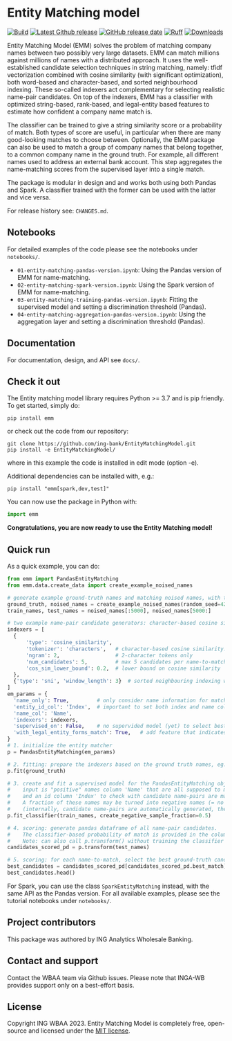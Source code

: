 # Entity Matching model

[![Build](https://github.com/ing-bank/EntityMatchingModel/actions/workflows/test.yml/badge.svg?branch=main)](https://github.com/ing-bank/EntityMatchingModel/actions)
[![Latest Github release](https://img.shields.io/github/v/release/ing-bank/EntityMatchingModel)](https://github.com/ing-bank/EntityMatchingModel/releases)
[![GitHub release date](https://img.shields.io/github/release-date/ing-bank/EntityMatchingModel)](https://github.com/ing-bank/EntityMatchingModel/releases)
[![Ruff](https://img.shields.io/endpoint?url=https://raw.githubusercontent.com/charliermarsh/ruff/main/assets/badge/v1.json)](https://github.com/astral-sh/ruff)
[![Downloads](https://static.pepy.tech/badge/emm)](https://pepy.tech/project/emm)


Entity Matching Model (EMM) solves the problem of matching company names between two possibly very
large datasets. EMM can match millions against millions of names with a distributed approach.
It uses the well-established candidate selection techniques in string matching,
namely: tfidf vectorization combined with cosine similarity (with significant optimization),
both word-based and character-based, and sorted neighbourhood indexing.
These so-called indexers act complementary for selecting realistic name-pair candidates.
On top of the indexers, EMM has a classifier with optimized string-based, rank-based, and legal-entity
based features to estimate how confident a company name match is.

The classifier can be trained to give a string similarity score or a probability of match.
Both types of score are useful, in particular when there are many good-looking matches to choose between.
Optionally, the EMM package can also be used to match a group of company names that belong together,
to a common company name in the ground truth. For example, all different names used to address an external bank account.
This step aggregates the name-matching scores from the supervised layer into a single match.

The package is modular in design and and works both using both Pandas and Spark. A classifier trained with the former
can be used with the latter and vice versa.

For release history see: ``CHANGES.md``.

## Notebooks

For detailed examples of the code please see the notebooks under `notebooks/`.

- `01-entity-matching-pandas-version.ipynb`: Using the Pandas version of EMM for name-matching.
- `02-entity-matching-spark-version.ipynb`: Using the Spark version of EMM for name-matching.
- `03-entity-matching-training-pandas-version.ipynb`: Fitting the supervised model and setting a discrimination threshold (Pandas).
- `04-entity-matching-aggregation-pandas-version.ipynb`: Using the aggregation layer and setting a discrimination threshold (Pandas).

## Documentation

For documentation, design, and API see `docs/`.


## Check it out

The Entity matching model library requires Python >= 3.7 and is pip friendly. To get started, simply do:

```shell
pip install emm
```

or check out the code from our repository:

```shell
git clone https://github.com/ing-bank/EntityMatchingModel.git
pip install -e EntityMatchingModel/
```

where in this example the code is installed in edit mode (option -e).

Additional dependencies can be installed with, e.g.:

```shell
pip install "emm[spark,dev,test]"
```

You can now use the package in Python with:


```python
import emm
```

**Congratulations, you are now ready to use the Entity Matching model!**

## Quick run

As a quick example, you can do:

```python
from emm import PandasEntityMatching
from emm.data.create_data import create_example_noised_names

# generate example ground-truth names and matching noised names, with typos and missing words.
ground_truth, noised_names = create_example_noised_names(random_seed=42)
train_names, test_names = noised_names[:5000], noised_names[5000:]

# two example name-pair candidate generators: character-based cosine similarity and sorted neighbouring indexing
indexers = [
  {
      'type': 'cosine_similarity',
      'tokenizer': 'characters',   # character-based cosine similarity. alternative: 'words'
      'ngram': 2,                  # 2-character tokens only
      'num_candidates': 5,         # max 5 candidates per name-to-match
      'cos_sim_lower_bound': 0.2,  # lower bound on cosine similarity
  },
  {'type': 'sni', 'window_length': 3}  # sorted neighbouring indexing window of size 3.
]
em_params = {
  'name_only': True,         # only consider name information for matching
  'entity_id_col': 'Index',  # important to set both index and name columns to pick up
  'name_col': 'Name',
  'indexers': indexers,
  'supervised_on': False,    # no supervided model (yet) to select best candidates
  'with_legal_entity_forms_match': True,   # add feature that indicates match of legal entity forms (e.g. ltd != co)
}
# 1. initialize the entity matcher
p = PandasEntityMatching(em_params)

# 2. fitting: prepare the indexers based on the ground truth names, eg. fit the tfidf matrix of the first indexer.
p.fit(ground_truth)

# 3. create and fit a supervised model for the PandasEntityMatching object, to pick the best match (this takes a while)
#    input is "positive" names column 'Name' that are all supposed to match to the ground truth,
#    and an id column 'Index' to check with candidate name-pairs are matching and which not.
#    A fraction of these names may be turned into negative names (= no match to the ground truth).
#    (internally, candidate name-pairs are automatically generated, these are the input to the classification)
p.fit_classifier(train_names, create_negative_sample_fraction=0.5)

# 4. scoring: generate pandas dataframe of all name-pair candidates.
#    The classifier-based probability of match is provided in the column 'nm_score'.
#    Note: can also call p.transform() without training the classifier first.
candidates_scored_pd = p.transform(test_names)

# 5. scoring: for each name-to-match, select the best ground-truth candidate.
best_candidates = candidates_scored_pd[candidates_scored_pd.best_match]
best_candidates.head()
```

For Spark, you can use the class `SparkEntityMatching` instead, with the same API as the Pandas version.
For all available examples, please see the tutorial notebooks under `notebooks/`.

## Project contributors

This package was authored by ING Analytics Wholesale Banking.

## Contact and support

Contact the WBAA team via Github issues.
Please note that INGA-WB provides support only on a best-effort basis.

## License

Copyright ING WBAA 2023. Entity Matching Model is completely free, open-source and licensed under the [MIT license](https://en.wikipedia.org/wiki/MIT_License).
